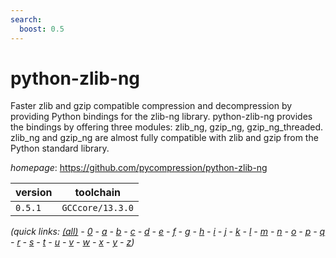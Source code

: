 ```yaml
---
search:
  boost: 0.5
---
```

# python-zlib-ng

Faster zlib and gzip compatible compression and decompression by providing Python bindings for the zlib-ng library. python-zlib-ng provides the bindings by offering three modules: zlib_ng, gzip_ng, gzip_ng_threaded. zlib_ng and gzip_ng are almost fully compatible with zlib and gzip from the Python standard library.

*homepage*: <https://github.com/pycompression/python-zlib-ng>

version | toolchain
--------|----------
``0.5.1`` | ``GCCcore/13.3.0``


*(quick links: [(all)](../index.md) - [0](../0/index.md) - [a](../a/index.md) - [b](../b/index.md) - [c](../c/index.md) - [d](../d/index.md) - [e](../e/index.md) - [f](../f/index.md) - [g](../g/index.md) - [h](../h/index.md) - [i](../i/index.md) - [j](../j/index.md) - [k](../k/index.md) - [l](../l/index.md) - [m](../m/index.md) - [n](../n/index.md) - [o](../o/index.md) - [p](../p/index.md) - [q](../q/index.md) - [r](../r/index.md) - [s](../s/index.md) - [t](../t/index.md) - [u](../u/index.md) - [v](../v/index.md) - [w](../w/index.md) - [x](../x/index.md) - [y](../y/index.md) - [z](../z/index.md))*

